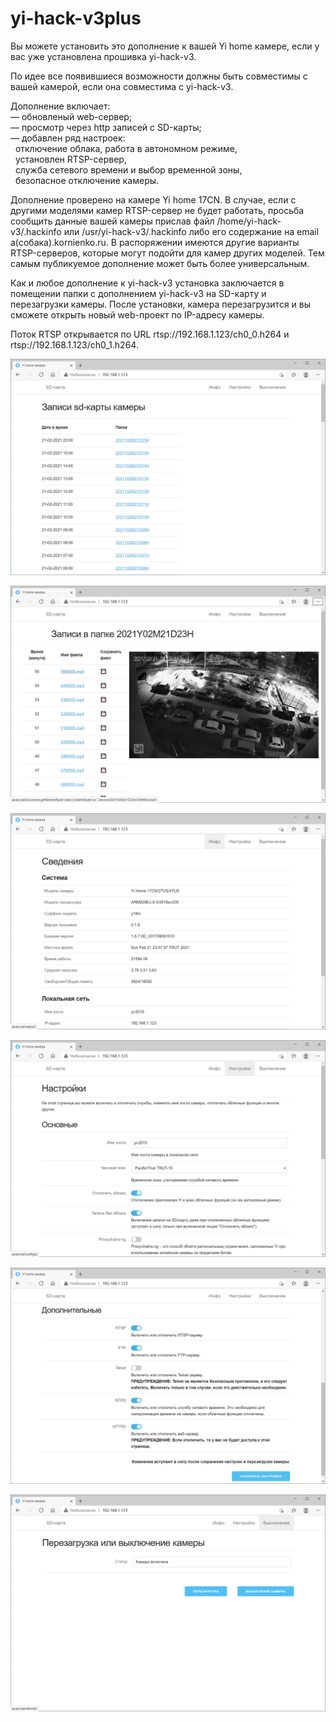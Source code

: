 # yi-hack-v3plus
Вы можете установить это дополнение к вашей Yi home камере, если у вас уже установлена прошивка yi-hack-v3.

По идее все появившиеся возможности должны быть совместимы с вашей камерой, если она совместима с yi-hack-v3.

Дополнение включает:  
— обновленый web-сервер;  
— просмотр через http записей с SD-карты;  
— добавлен ряд настроек:  
       отключение облака, работа в автономном режиме,  
       установлен RTSP-сервер,  
       служба сетевого времени и выбор временной зоны,  
       безопасное отключение камеры.  

Дополнение проверено на камере Yi home 17CN. В случае, если с другими моделями камер RTSP-сервер не будет работать, просьба сообщить данные вашей камеры прислав файл /home/yi-hack-v3/.hackinfo или /usr/yi-hack-v3/.hackinfo либо его содержание на email a(собака).kornienko.ru. В распоряжении имеются другие варианты RTSP-серверов, которые могут подойти для камер других моделей. Тем самым публикуемое дополнение может быть более универсальным.

Как и любое дополнение к yi-hack-v3 установка заключается в помещении папки с дополнением yi-hack-v3 на SD-карту и перезагрузки камеры. После установки, камера перезагрузится и вы сможете открыть новый web-проект по IP-адресу камеры.

Поток RTSP открывается по URL rtsp://192.168.1.123/ch0_0.h264 и rtsp://192.168.1.123/ch0_1.h264.


![solarized palette](https://github.com/Arkady23/yi-hack-v3plus/blob/main/Screenshots/image_2021_02_21T13_57_08_096Z.png?raw=true)

![solarized palette](https://github.com/Arkady23/yi-hack-v3plus/blob/main/Screenshots/image_2021_02_21T13_57_46_079Z.png?raw=true)

![solarized palette](https://github.com/Arkady23/yi-hack-v3plus/blob/main/Screenshots/image_2021_02_21T13_58_25_773Z.png?raw=true)

![solarized palette](https://github.com/Arkady23/yi-hack-v3plus/blob/main/Screenshots/image_2021_02_21T13_59_08_416Z.png?raw=true)

![solarized palette](https://github.com/Arkady23/yi-hack-v3plus/blob/main/Screenshots/image_2021_02_21T13_59_47_582Z.png?raw=true)

![solarized palette](https://github.com/Arkady23/yi-hack-v3plus/blob/main/Screenshots/image_2021_02_21T14_00_09_418Z.png?raw=true)
